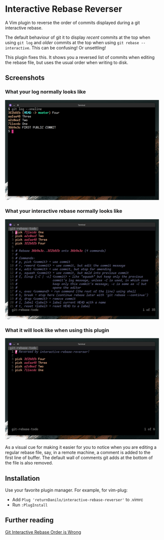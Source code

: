 # Interactive Rebase Reverser

A Vim plugin to reverse the order of commits displayed during a git interactive rebase.

The default behaviour of git it to display *recent* commits at the top when using `git log` and *older* commits at the top when using `git rebase --interactive`. This can be confusing! Or unsettling!

This plugin fixes this. It shows you a reversed list of commits when editing the rebase file, but uses the usual order when writing to disk.

## Screenshots

### What your log normally looks like
![Screenshot of output of git log --oneline command. Recent commits at the top.](images/git_log.png)

### What your interactive rebase normally looks like
![Screenshot of vim editing the interactive rebase file. Older commits are at the top and, after the commit list, you can see a wall of automated comments added by git telling you what every command does.](images/rebase_usual.png)

### What it will look like when using this plugin
![Screenshot of vim editing the interactive rebase file. The first line as a comment saying 'Reversed by interactive-rebase-reverser!', followed by an empty line, followed by the list of commits. Recent commits are at the top. No comment lines after the commit list can be seen.](images/rebase_plugin_active.png)

As a visual cue for making it easier for you to notice when you are editing a regular rebase file, say, in a remote machine, a comment is added to the first line of buffer. The default wall of comments git adds at the bottom of the file is also removed.

## Installation

Use your favorite plugin manager. For example, for vim-plug:

- Add `Plug 'returnDanilo/interactive-rebase-reverser'` to .vimrc
- Run `:PlugInstall`

## Further reading

[Git Interactive Rebase Order is Wrong](https://salferrarello.com/git-interactive-rebase-order-is-wrong)
